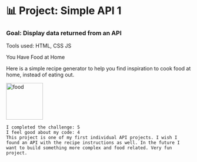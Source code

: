 # 📊 Project: Simple API 1

### Goal: Display data returned from an API

Tools used: HTML, CSS JS

You Have Food at Home

Here is a simple recipe generator to help you find inspiration to cook food at home, instead of eating out.

<img src="/img/screenshot.PNG" alt="food" style="height: 100px; width:100px;"/>

```
I completed the challenge: 5
I feel good about my code: 4
This project is one of my first individual API projects. I wish I found an API with the recipe instructions as well. In the future I want to build something more complex and food related. Very fun project.
```
